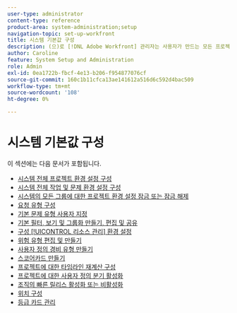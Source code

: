 ```yaml
---
user-type: administrator
content-type: reference
product-area: system-administration;setup
navigation-topic: set-up-workfront
title: 시스템 기본값 구성
description: (으)로 [!DNL Adobe Workfront] 관리자는 사용자가 만드는 모든 프로젝트에 대한 환경 설정과 같은 시스템 기본값을 구성할 수 있습니다.
author: Caroline
feature: System Setup and Administration
role: Admin
exl-id: 0ea1722b-fbcf-4e13-b206-f954877076cf
source-git-commit: 160c1b11cfca13ae141612a516d6c592d4bac509
workflow-type: tm+mt
source-wordcount: '108'
ht-degree: 0%

---
```


# 시스템 기본값 구성

이 섹션에는 다음 문서가 포함됩니다.

* [시스템 전체 프로젝트 환경 설정 구성](../../../administration-and-setup/set-up-workfront/configure-system-defaults/set-project-preferences.md)
* [시스템 전체 작업 및 문제 환경 설정 구성](../../../administration-and-setup/set-up-workfront/configure-system-defaults/set-task-issue-preferences.md)
* [시스템의 모든 그룹에 대한 프로젝트 환경 설정 잠금 또는 잠금 해제](../../../administration-and-setup/set-up-workfront/configure-system-defaults/lock-or-unlock-project-preferences-for-groups-system.md)
* [요청 유형 구성](../../../administration-and-setup/set-up-workfront/configure-system-defaults/configure-request-types.md)
* [기본 문제 유형 사용자 지정](../../../administration-and-setup/set-up-workfront/configure-system-defaults/customize-default-issue-types.md)
* [기본 필터, 보기 및 그룹화 만들기, 편집 및 공유](../../../administration-and-setup/set-up-workfront/configure-system-defaults/create-and-share-default-fvgs.md)
* [구성 [!UICONTROL 리소스 관리] 환경 설정](../../../administration-and-setup/set-up-workfront/configure-system-defaults/configure-resource-mgmt-preferences.md)
* [위험 유형 편집 및 만들기](../../../administration-and-setup/set-up-workfront/configure-system-defaults/edit-create-risk-types.md)
* [사용자 정의 경비 유형 만들기](../../../administration-and-setup/set-up-workfront/configure-system-defaults/create-custom-expense-types.md)
* [스코어카드 만들기](../../../administration-and-setup/set-up-workfront/configure-system-defaults/create-scorecard.md)
* [프로젝트에 대한 타임라인 재계산 구성](../../../administration-and-setup/set-up-workfront/configure-system-defaults/configure-timeline-recalculations-projects.md)
* [프로젝트에 대한 사용자 정의 분기 활성화](../../../administration-and-setup/set-up-workfront/configure-system-defaults/enable-custom-quarters-projects.md)
* [조직의 빠른 릴리스 활성화 또는 비활성화](../../../administration-and-setup/set-up-workfront/configure-system-defaults/enable-fast-release-process.md)
* [위치 구성](/help/quicksilver/administration-and-setup/set-up-workfront/configure-system-defaults/configure-locations.md)
* [등급 카드 관리](/help/quicksilver/administration-and-setup/set-up-workfront/configure-system-defaults/manage-rate-cards.md)

